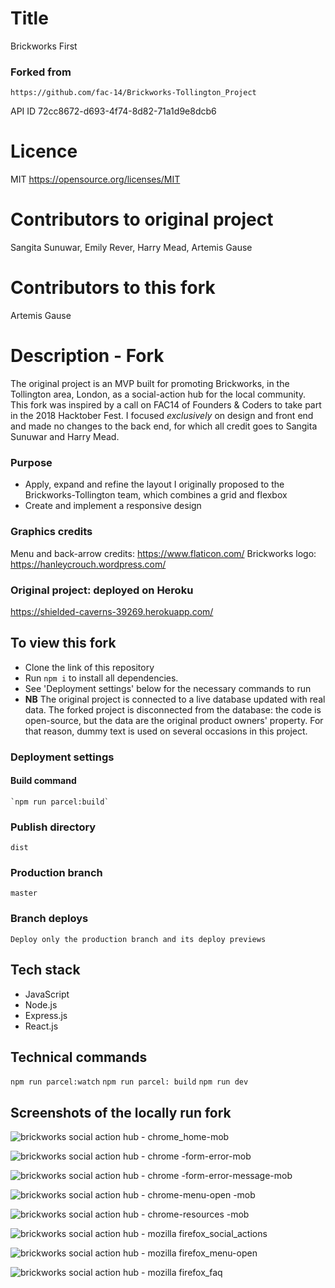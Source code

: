 # Title
Brickworks First

### Forked from
    https://github.com/fac-14/Brickworks-Tollington_Project
API ID
    72cc8672-d693-4f74-8d82-71a1d9e8dcb6

# Licence
MIT https://opensource.org/licenses/MIT

# Contributors to original project
Sangita Sunuwar,
Emily Rever,
Harry Mead,
Artemis Gause

# Contributors to this fork
Artemis Gause

# Description - Fork
The original project is an MVP built for promoting Brickworks, in the Tollington area, London, as a social-action hub for the local community.
This fork was inspired by a call on FAC14 of Founders & Coders to take part in the 2018 Hacktober Fest. I focused _exclusively_ on design and front end and made no changes to the back end, for which all credit goes to Sangita Sunuwar and Harry Mead.

### Purpose
* Apply, expand and refine the layout I originally proposed to the Brickworks-Tollington team, which combines a grid and flexbox
* Create and implement a responsive design

### Graphics credits
Menu and back-arrow credits: https://www.flaticon.com/
Brickworks logo: https://hanleycrouch.wordpress.com/


### Original project: deployed on Heroku
https://shielded-caverns-39269.herokuapp.com/


## To view this fork
* Clone the link of this repository
* Run `npm i` to install all dependencies.
* See 'Deployment settings' below for the necessary commands to run
* **NB** The original project is connected to a live database updated with real data. The forked project is disconnected from the database: the code is open-source, but the data are the original product owners' property. For that reason, dummy text is used on several occasions in this project.

### Deployment settings

#### Build command
    `npm run parcel:build`

### Publish directory
    dist

### Production branch
    master

### Branch deploys
    Deploy only the production branch and its deploy previews

## Tech stack
* JavaScript
* Node.js
* Express.js
* React.js

## Technical commands
`npm run parcel:watch`
`npm run parcel: build`
`npm run dev`

## Screenshots of the locally run fork

![brickworks social action hub - chrome_home-mob](https://user-images.githubusercontent.com/33687551/47394399-a6a8c500-d71a-11e8-9b4d-d3fe989a0ce8.png)

![brickworks social action hub - chrome -form-error-mob](https://user-images.githubusercontent.com/33687551/47394414-b45e4a80-d71a-11e8-8fec-94a9f699cd58.png)

![brickworks social action hub - chrome -form-error-message-mob](https://user-images.githubusercontent.com/33687551/47394420-b9bb9500-d71a-11e8-95af-33867808b503.png)

![brickworks social action hub - chrome-menu-open -mob](https://user-images.githubusercontent.com/33687551/47394425-c0e2a300-d71a-11e8-8b93-c1eb6dd0ee64.png)

![brickworks social action hub - chrome-resources -mob](https://user-images.githubusercontent.com/33687551/47394433-c63fed80-d71a-11e8-8b1a-0c8383800741.png)

![brickworks social action hub - mozilla firefox_social_actions](https://user-images.githubusercontent.com/33687551/47394441-d2c44600-d71a-11e8-9a4b-7d379e55ee5d.png)

![brickworks social action hub - mozilla firefox_menu-open](https://user-images.githubusercontent.com/33687551/47394444-d6f06380-d71a-11e8-9e30-73b9bd1de2ef.png)

![brickworks social action hub - mozilla firefox_faq](https://user-images.githubusercontent.com/33687551/47394452-dce64480-d71a-11e8-88a9-2584faf18e1f.png)
